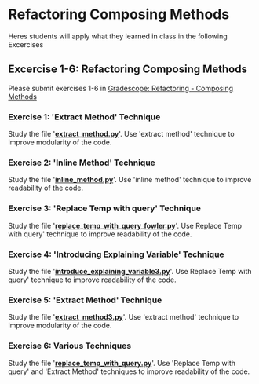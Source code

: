 # Refactoring Composing Methods

Heres students will apply what they learned in class in the following Excercises

## Excercise 1-6: Refactoring Composing Methods

Please submit exercises 1-6 in [Gradescope: Refactoring - Composing Methods](https://www.gradescope.com/courses/206382/assignments/992928)

### Exercise 1: 'Extract Method' Technique

Study the file '**[extract_method.py](./extract_method.py)**'. Use 'extract method' technique to improve modularity of the code.

### Exercise 2: 'Inline Method' Technique

Study the file '**[inline_method.py](./inline_method.py)**'. Use 'inline method' technique to improve readability of the code.

### Exercise 3: 'Replace Temp with query' Technique

Study the file '**[replace_temp_with_query_fowler.py](replace_temp_with_query_fowler.py)**'. Use Replace Temp with query' technique to improve readability of the code.

### Exercise 4: 'Introducing Explaining Variable' Technique

Study the file '**[introduce_explaining_variable3.py](./introduce_explaining_variable3.py)**'. Use Replace Temp with query' technique to improve readability of the code.

### Exercise 5: 'Extract Method' Technique

Study the file '**[extract_method3.py](./extract_method3.py)**'. Use 'extract method' technique to improve modularity of the code. 

### Exercise 6: Various Techniques

Study the file '**[replace_temp_with_query.py](./replace_temp_with_query.py)**'. Use 'Replace Temp with query' and 'Extract Method' techniques to improve readability of the code.
